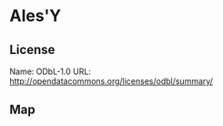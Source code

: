 # Ales'Y
    
## License

Name: ODbL-1.0
URL: http://opendatacommons.org/licenses/odbl/summary/

## Map

<WorldMap topic="AlesY/vehicle_positions/#" />
